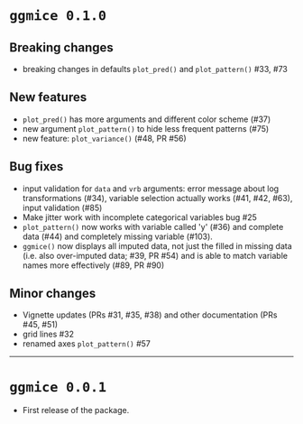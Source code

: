 # `ggmice 0.1.0`

## Breaking changes

* breaking changes in defaults `plot_pred()` and `plot_pattern()` #33, #73

## New features

* `plot_pred()` has more arguments and different color scheme (#37)
* new argument `plot_pattern()` to hide less frequent patterns (#75)
* new feature: `plot_variance()` (#48, PR #56)

## Bug fixes 

* input validation for `data` and `vrb` arguments: error message about log transformations (#34), variable selection actually works (#41, #42, #63), input validation (#85)
* Make jitter work with incomplete categorical variables bug #25
* `plot_pattern()` now works with variable called 'y' (#36) and complete data (#44) and completely missing variable (#103).
* `ggmice()` now displays all imputed data, not just the filled in missing data (i.e. also over-imputed data; #39, PR #54) and is able to match variable names more effectively (#89, PR #90)

## Minor changes

* Vignette updates (PRs #31, #35, #38) and other documentation (PRs #45, #51)
* grid lines #32
* renamed axes `plot_pattern()` #57

---

# `ggmice 0.0.1`

* First release of the package.
